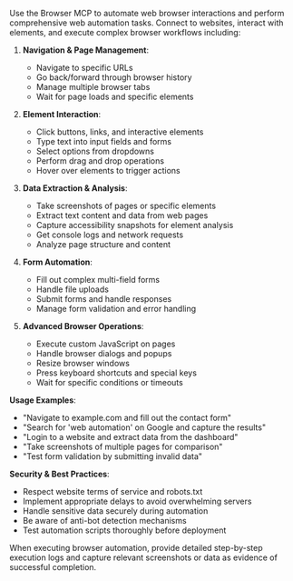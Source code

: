 Use the Browser MCP to automate web browser interactions and perform comprehensive web automation tasks. Connect to websites, interact with elements, and execute complex browser workflows including:

1. **Navigation & Page Management**:

   - Navigate to specific URLs
   - Go back/forward through browser history
   - Manage multiple browser tabs
   - Wait for page loads and specific elements

2. **Element Interaction**:

   - Click buttons, links, and interactive elements
   - Type text into input fields and forms
   - Select options from dropdowns
   - Perform drag and drop operations
   - Hover over elements to trigger actions

3. **Data Extraction & Analysis**:

   - Take screenshots of pages or specific elements
   - Extract text content and data from web pages
   - Capture accessibility snapshots for element analysis
   - Get console logs and network requests
   - Analyze page structure and content

4. **Form Automation**:

   - Fill out complex multi-field forms
   - Handle file uploads
   - Submit forms and handle responses
   - Manage form validation and error handling

5. **Advanced Browser Operations**:
   - Execute custom JavaScript on pages
   - Handle browser dialogs and popups
   - Resize browser windows
   - Press keyboard shortcuts and special keys
   - Wait for specific conditions or timeouts

**Usage Examples**:

- "Navigate to example.com and fill out the contact form"
- "Search for 'web automation' on Google and capture the results"
- "Login to a website and extract data from the dashboard"
- "Take screenshots of multiple pages for comparison"
- "Test form validation by submitting invalid data"

**Security & Best Practices**:

- Respect website terms of service and robots.txt
- Implement appropriate delays to avoid overwhelming servers
- Handle sensitive data securely during automation
- Be aware of anti-bot detection mechanisms
- Test automation scripts thoroughly before deployment

When executing browser automation, provide detailed step-by-step execution logs and capture relevant screenshots or data as evidence of successful completion.
